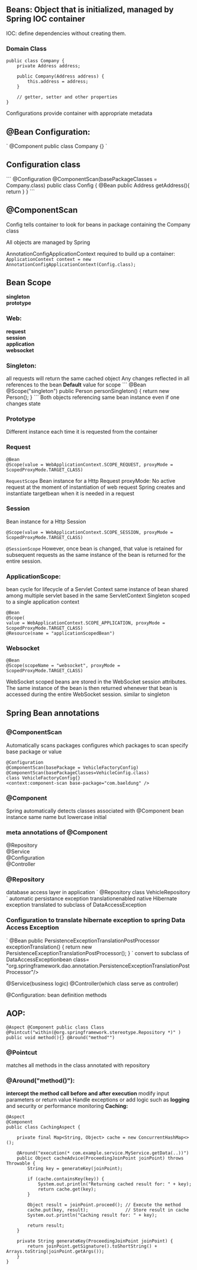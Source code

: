 <h2>Beans: Object that is initialized, managed by Spring IOC container</h2>

IOC: define dependencies without creating them.

<h3>Domain Class</h3>

```
public class Company {
    private Address address;

    public Company(Address address) {
        this.address = address;
    }

    // getter, setter and other properties
}
```
Configurations provide container with appropriate metadata

<h2>@Bean Configuration:</h2>
`
@Component
public class Company {}
`
<h2>Configuration class</h2>
```
@Configuration
@ComponentScan(basePackageClasses = Company.class)
public class Config {
    @Bean
    public Address getAddress(){
        return 
    }
}
```
<h2>@ComponentScan</h2> 
Config tells container to look for beans in package containing the Company class

All objects are managed by Spring

AnnotationConfigApplicationContext required to build up a container:
<br>
`ApplicationContext context = new AnnotationConfigApplicationContext(Config.class);`

<h2>Bean Scope</h2>
<b>singleton
<br>prototype

<h3>Web:</h3>
request
<br>session
<br>application
<br>websocket
</b>

<h3>Singleton:</h3>
all requests will return the same cached object
Any changes reflected in all references to the bean
<b>Default</b> value for scope
```
@Bean
@Scope("singleton")
public Person personSingleton() {
return new Person();
}
```
Both objects referencing same bean instance even if one changes state

<h3>Prototype</h3>
Different instance each time it is requested from the container

<h3> Request</h3>

```
@Bean
@Scope(value = WebApplicationContext.SCOPE_REQUEST, proxyMode = ScopedProxyMode.TARGET_CLASS)
```

`RequestScope`
Bean instance for a Http Request
proxyMode: No active request at the moment of instantiation of web request
Spring creates and instantiate targetbean when it is needed in a request

<h3> Session</h3>
Bean instance for a Http Session

`@Scope(value = WebApplicationContext.SCOPE_SESSION, proxyMode = ScopedProxyMode.TARGET_CLASS)`

`@SessionScope`
However, once bean is changed, that value is retained for subsequent requests as the same instance of the bean is returned for the entire session.

<h3>ApplicationScope:</h3>
bean cycle for lifecycle of a Servlet Context
same instance of bean shared among multiple servlet based in the same ServletContext
Singleton scoped to a single application context

```
@Bean
@Scope(
value = WebApplicationContext.SCOPE_APPLICATION, proxyMode = ScopedProxyMode.TARGET_CLASS)
@Resource(name = "applicationScopedBean")
```
<h3>Websocket</h3>

```
@Bean
@Scope(scopeName = "websocket", proxyMode = ScopedProxyMode.TARGET_CLASS)
```
WebSocket scoped beans are stored in the WebSocket session attributes. 
The same instance of the bean is then returned whenever that bean is accessed during the entire WebSocket session.
similar to singleton

<h2>Spring Bean annotations<h2>

<h3> @ComponentScan</h3>
Automatically scans packages
configures which packages to scan
specify base package or value

```
@Configuration
@ComponentScan(basePackage = VehicleFactoryConfig)
@ComponentScan(basePackageClasses=VehicleConfig.class)
class VehicleFactoryConfig{}
<context:component-scan base-package="com.baeldung" />
```

<h3>@Component</h3>
Spring automatically detects classes associated with @Component
bean instance same name but lowercase initial

<h3>meta annotations of @Component</h3>
@Repository
<br>@Service
<br>@Configuration
<br>@Controller
<br>

<h3>@Repository</h3>
database access layer in application
`
@Repository
class VehicleRepository
`
automatic persistance exception translationenabled
native Hibernate exception translated to subclass of DataAccessException

<h3>Configuration to translate hibernate exception to spring Data Access Exception</h3>
`
@Bean
public PersistenceExceptionTranslationPostProcessor exceptionTranslation() {
    return new PersistenceExceptionTranslationPostProcessor();
}
`
convert to subclass of DataAccessExceptionbean class=
"org.springframework.dao.annotation.PersistenceExceptionTranslationPostProcessor"/>

@Service(business logic)
@Controller(which class serve as controller)

@Configuration:
bean definition methods

<h2>AOP:</h2>

`
@Aspect
@Component
public class Class
@Pointcut("within(@org.springframework.stereotype.Repository *)" )
public void method(){}
@Around("method"")
`
<h3>@Pointcut</h3>
matches all methods in the class annotated with repository
<h3>@Around("method()"):</h3>
<b>intercept the method call before and after execution</b>
modify input parameters or return value
Handle exceptions or add logic such as <b>logging</b> and security or performance monitoring
<b>Caching:</b>

```
@Aspect
@Component
public class CachingAspect {

    private final Map<String, Object> cache = new ConcurrentHashMap<>();

    @Around("execution(* com.example.service.MyService.getData(..))")
    public Object cacheAdvice(ProceedingJoinPoint joinPoint) throws Throwable {
        String key = generateKey(joinPoint);

        if (cache.containsKey(key)) {
            System.out.println("Returning cached result for: " + key);
            return cache.get(key);
        }

        Object result = joinPoint.proceed(); // Execute the method
        cache.put(key, result);              // Store result in cache
        System.out.println("Caching result for: " + key);

        return result;
    }

    private String generateKey(ProceedingJoinPoint joinPoint) {
        return joinPoint.getSignature().toShortString() + Arrays.toString(joinPoint.getArgs());
    }
}
```











